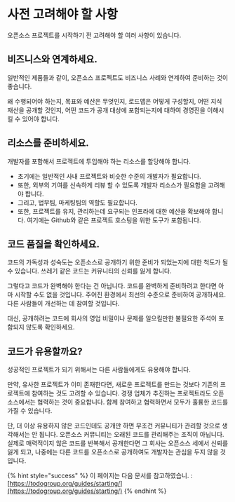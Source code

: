 # 사전 고려해야 할 사항

오픈소스 프로젝트를 시작하기 전 고려해야 할 여러 사항이 있습니다. 

## 비즈니스와 연계하세요.

일반적인 제품들과 같이, 오픈소스 프로젝트도 비즈니스 사례와 연계하여 준비하는 것이 좋습니다. 

왜 수행되어야 하는지, 목표와 예산은 무엇인지, 로드맵은 어떻게 구성할지, 어떤 지식 재산을 공개할 것인지, 어떤 코드가 공개 대상에 포함되는지에 대하여 경영진을 이해시킬 수 있어야 합니다.

## 리소스를 준비하세요. 

개발자를  포함해서 프로젝트에 투입해야 하는 리소스를 할당해야 합니다. 

* 초기에는 일반적인 사내 프로젝트와 비슷한 수준의 개발자가 필요합니다. 
* 또한, 외부의 기여를 신속하게 리뷰 할 수 있도록 개발자 리소스가 필요함을 고려해야 합니다. 
* 그리고, 법무팀, 마케팅팀의 역할도 필요합니다. 
* 또한, 프로젝트를 유지, 관리하는데 요구되는 인프라에 대한 예산을 확보해야 합니다. 여기에는 Github와 같은 프로젝트 호스팅을 위한 도구가 포함됩니다.

## 코드 품질을 확인하세요. 

코드의 가독성과 성숙도는 오픈소스로 공개하기 위한 준비가 되었는지에 대한 척도가 될 수 있습니다. 쓰레기 같은 코드는 커뮤니티의 신뢰를 잃게 합니다. 

그렇다고 코드가 완벽해야 한다는 건 아닙니다. 코드를 완벽하게 준비하려고 한다면 아마 시작할 수도 없을 것입니다. 주어진 환경에서 최선의 수준으로 준비하여 공개하세요. 다른 사람들이 개선하는 데 참여할 것입니다. 

대신, 공개하려는 코드에 회사의 영업 비밀이나 문제를 일으킬만한 불필요한 주석이 포함되지 않도록 확인하세요. 

## 코드가 유용할까요?

성공적인 프로젝트가 되기 위해서는 다른 사람들에게도 유용해야 합니다. 

만약, 유사한 프로젝트가 이미 존재한다면, 새로운 프로젝트를 만드는 것보다 기존의 프로젝트에 참여하는 것도 고려할 수 있습니다. 경쟁 업체가 추진하는 프로젝트라도 오픈소스에서는 협력하는 것이 중요합니다. 함께 참여하고 협력하면서 모두가 훌륭한 코드를 가질 수 있습니다. 

단, 더 이상 유용하지 않은 코드인데도 공개만 하면 무조건 커뮤니티가 관리할 것으로 생각해서는 안 됩니다. 오픈소스 커뮤니티는 오래된 코드를 관리해주는 조직이 아닙니다. 실제로 매력적이지 않은 코드를 반복해서 공개한다면 그 회사는 오픈소스 세에서 신뢰를 잃게 되고, 나중에는 다른 코드를 오픈소스로 공개하여도 개발자는 관심을 두지 않을 것입니다.

{% hint style="success" %}
이 페이지는 다음 문서를 참고하였습니. : [https://todogroup.org/guides/starting/](https://todogroup.org/guides/starting/)
{% endhint %}

